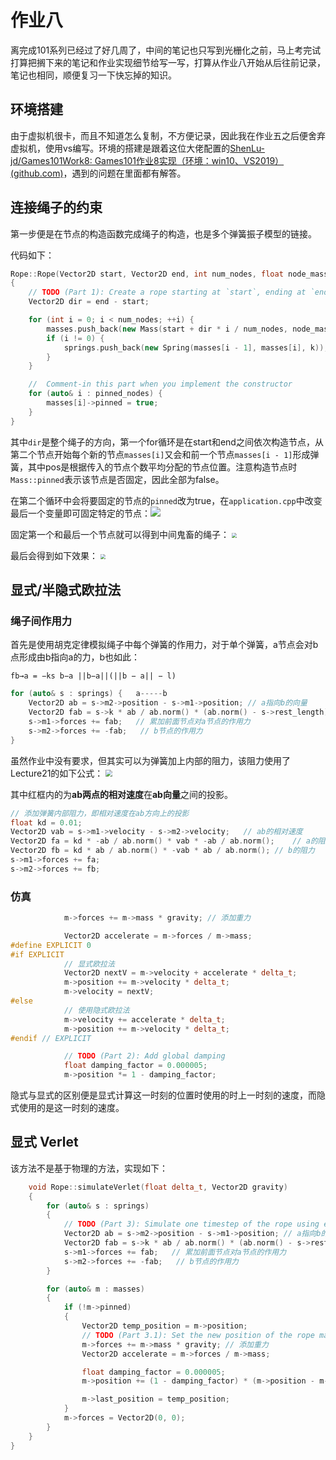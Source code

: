 # 作业八

离完成101系列已经过了好几周了，中间的笔记也只写到光栅化之前，马上考完试打算把搁下来的笔记和作业实现细节给写一写，打算从作业八开始从后往前记录，笔记也相同，顺便复习一下快忘掉的知识。



## 环境搭建

由于虚拟机很卡，而且不知道怎么复制，不方便记录，因此我在作业五之后便舍弃虚拟机，使用vs编写。环境的搭建是跟着这位大佬配置的[ShenLu-jd/Games101Work8: Games101作业8实现（环境：win10、VS2019） (github.com)](https://github.com/ShenLu-jd/Games101Work8/tree/master?tab=readme-ov-file)，遇到的问题在里面都有解答。



## 连接绳子的约束

第一步便是在节点的构造函数完成绳子的构造，也是多个弹簧振子模型的链接。

代码如下：
```C++
Rope::Rope(Vector2D start, Vector2D end, int num_nodes, float node_mass, float k, vector<int> pinned_nodes)
{
    // TODO (Part 1): Create a rope starting at `start`, ending at `end`, and containing 	`num_nodes` nodes.
    Vector2D dir = end - start;

    for (int i = 0; i < num_nodes; ++i) {
        masses.push_back(new Mass(start + dir * i / num_nodes, node_mass, false));
        if (i != 0) {
            springs.push_back(new Spring(masses[i - 1], masses[i], k));
        }
    }

    //  Comment-in this part when you implement the constructor
    for (auto& i : pinned_nodes) {
        masses[i]->pinned = true;
    }
}
```

其中`dir`是整个绳子的方向，第一个for循环是在start和end之间依次构造节点，从第二个节点开始每个新的节点`masses[i]`又会和前一个节点`masses[i - 1]`形成弹簧，其中pos是根据传入的节点个数平均分配的节点位置。注意构造节点时`Mass::pinned`表示该节点是否固定，因此全部为false。

在第二个循环中会将要固定的节点的`pinned`改为true，在`application.cpp`中改变最后一个变量即可固定特定的节点：![](https://img2024.cnblogs.com/blog/3406761/202406/3406761-20240618174011778-1781356692.png)

固定第一个和最后一个节点就可以得到中间鬼畜的绳子：
<img src="https://img2024.cnblogs.com/blog/3406761/202406/3406761-20240618174300428-545179436.png" style="zoom: 50%;" />

最后会得到如下效果：
<img src="https://img2024.cnblogs.com/blog/3406761/202406/3406761-20240618174440214-83732750.png" style="zoom:50%;" />



## 显式/半隐式欧拉法

### 绳子间作用力

首先是使用胡克定律模拟绳子中每个弹簧的作用力，对于单个弹簧，a节点会对b点形成由b指向a的力，b也如此：

`fb→a = −ks b−a ||b−a||(||b − a|| − l)`

```C++
for (auto& s : springs) {	a-----b
	Vector2D ab = s->m2->position - s->m1->position; // a指向b的向量
	Vector2D fab = s->k * ab / ab.norm() * (ab.norm() - s->rest_length);    // b对a施加的力
	s->m1->forces += fab;   // 累加前面节点对a节点的作用力
	s->m2->forces += -fab;   // b节点的作用力
}
```

虽然作业中没有要求，但其实可以为弹簧加上内部的阻力，该阻力使用了Lecture21的如下公式：
<img src="https://img2024.cnblogs.com/blog/3406761/202406/3406761-20240618180308566-1248731439.png" style="zoom:67%;" />

其中红框内的为**ab两点的相对速度**在**ab向量**之间的投影。

```C++
// 添加弹簧内部阻力，即相对速度在ab方向上的投影
float kd = 0.01;
Vector2D vab = s->m1->velocity - s->m2->velocity;   // ab的相对速度
Vector2D fa = kd * -ab / ab.norm() * vab * -ab / ab.norm();    // a的阻力
Vector2D fb = kd * ab / ab.norm() * -vab * ab / ab.norm(); // b的阻力
s->m1->forces += fa;
s->m2->forces += fb;
```

### 仿真

```C++
            m->forces += m->mass * gravity; // 添加重力

            Vector2D accelerate = m->forces / m->mass;
#define EXPLICIT 0
#if EXPLICIT
            // 显式欧拉法
            Vector2D nextV = m->velocity + accelerate * delta_t;
            m->position += m->velocity * delta_t;
            m->velocity = nextV;
#else
            // 使用隐式欧拉法
            m->velocity += accelerate * delta_t;
            m->position += m->velocity * delta_t;
#endif // EXPLICIT

            // TODO (Part 2): Add global damping
            float damping_factor = 0.000005;
            m->position *= 1 - damping_factor;
```

隐式与显式的区别便是显式计算这一时刻的位置时使用的时上一时刻的速度，而隐式使用的是这一时刻的速度。



##  显式 Verlet

该方法不是基于物理的方法，实现如下：
```C++
    void Rope::simulateVerlet(float delta_t, Vector2D gravity)
    {
        for (auto& s : springs)
        {
            // TODO (Part 3): Simulate one timestep of the rope using explicit Verlet 				（solving constraints)
            Vector2D ab = s->m2->position - s->m1->position; // a指向b的向量
            Vector2D fab = s->k * ab / ab.norm() * (ab.norm() - s->rest_length);    // b对				a施加的力
            s->m1->forces += fab;   // 累加前面节点对a节点的作用力
            s->m2->forces += -fab;   // b节点的作用力
        }

        for (auto& m : masses)
        {
            if (!m->pinned)
            {
                Vector2D temp_position = m->position;
                // TODO (Part 3.1): Set the new position of the rope mass
                m->forces += m->mass * gravity; // 添加重力
                Vector2D accelerate = m->forces / m->mass;

                float damping_factor = 0.000005;
                m->position += (1 - damping_factor) * (m->position - m->last_position) + 					accelerate * pow(delta_t, 2);

                m->last_position = temp_position;
            }
            m->forces = Vector2D(0, 0);
        }
    }
}
```

